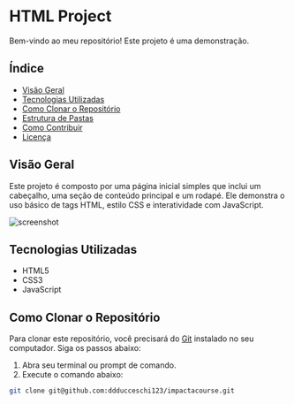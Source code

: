 # HTML Project

Bem-vindo ao meu repositório! Este projeto é uma demonstração.

## Índice

- [Visão Geral](#visão-geral)
- [Tecnologias Utilizadas](#tecnologias-utilizadas)
- [Como Clonar o Repositório](#como-clonar-o-repositório)
- [Estrutura de Pastas](#estrutura-de-pastas)
- [Como Contribuir](#como-contribuir)
- [Licença](#licença)

## Visão Geral

Este projeto é composto por uma página inicial simples que inclui um cabeçalho, uma seção de conteúdo principal e um rodapé. Ele demonstra o uso básico de tags HTML, estilo CSS e interatividade com JavaScript.

![screenshot](screenshot.png)

## Tecnologias Utilizadas

- HTML5
- CSS3
- JavaScript

## Como Clonar o Repositório

Para clonar este repositório, você precisará do [Git](https://git-scm.com/) instalado no seu computador. Siga os passos abaixo:

1. Abra seu terminal ou prompt de comando.
2. Execute o comando abaixo:

```sh
git clone git@github.com:ddducceschi123/impactacourse.git
